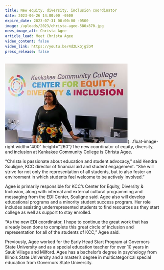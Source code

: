 ```yaml
---
title: New equity, diversity, inclusion coordinator
date: 2023-06-26 14:00:00 -0500
expire_date: 2023-07-31 00:00:00 -0500
image: /uploads/2023/christa-agee-580x870.jpg
news_image_alt: Christa Agee
article_lead: Meet Christa Agee
video_content: false
video_link: https://youtu.be/4d2LkGjg5bM
press_release: false
---
```

![](/uploads/2023/christa-agee-400x260.jpg){: .float-image-right width="400" height="260"}The new coordinator of equity, diversity, and inclusion at Kankakee Community College is Christa Agee.

“Christa is passionate about education and student advocacy,” said Kendra Souligne, KCC director of financial aid and student engagement. “She will strive for not only the representation of all students, but to also foster an environment in which students feel welcome to be actively involved.”

Agee is primarily responsible for KCC’s Center for Equity, Diversity & Inclusion, along with internal and external cultural programming and messaging from the EDI Center, Souligne said. Agee also will develop educational programs and a minority student success program. Her role includes assisting underrepresented students to find resources as they start college as well as support to stay enrolled.

“As the new EDI coordinator, I hope to continue the great work that has already been done to complete this great circle of inclusion and representation for all of the students of KCC,” Agee said.

Previously, Agee worked for the Early Head Start Program at Governors State University and as a special education teacher for over 10 years in Sauk Village and Milford. Agee has a bachelor’s degree in psychology from Illinois State University and a master’s degree in multicategorical special education from Governors State University.